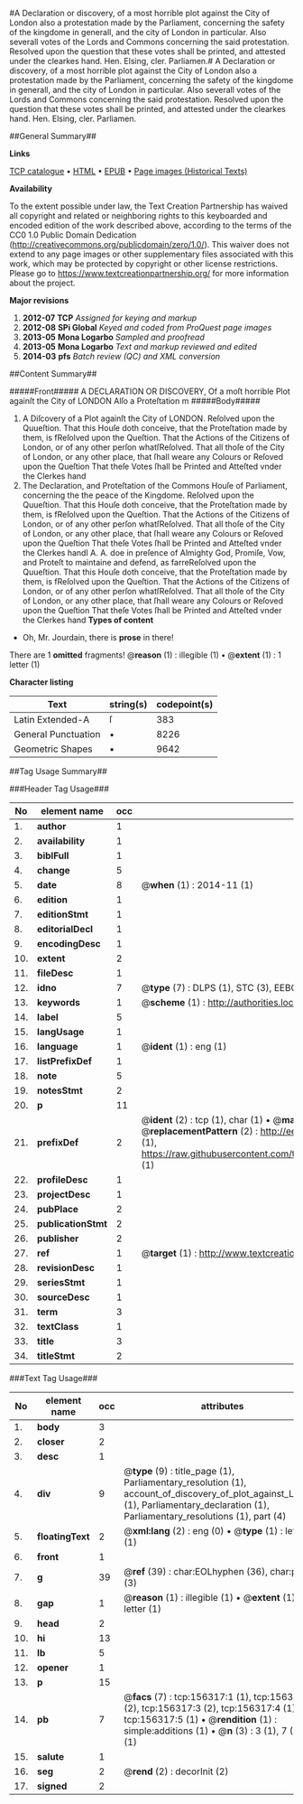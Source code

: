 #A Declaration or discovery, of a most horrible plot against the City of London also a protestation made by the Parliament, concerning the safety of the kingdome in generall, and the city of London in particular. Also severall votes of the Lords and Commons concerning the said protestation. Resolved upon the question that these votes shall be printed, and attested under the clearkes hand. Hen. Elsing, cler. Parliamen.#
A Declaration or discovery, of a most horrible plot against the City of London also a protestation made by the Parliament, concerning the safety of the kingdome in generall, and the city of London in particular. Also severall votes of the Lords and Commons concerning the said protestation. Resolved upon the question that these votes shall be printed, and attested under the clearkes hand. Hen. Elsing, cler. Parliamen.

##General Summary##

**Links**

[TCP catalogue](http://www.ota.ox.ac.uk/tcp/)  • 
[HTML](http://tei.it.ox.ac.uk/tcp/Texts-HTML/free/A82/A82245.html)  • 
[EPUB](http://tei.it.ox.ac.uk/tcp/Texts-EPUB/free/A82/A82245.epub) • 
[Page images (Historical Texts)](https://historicaltexts.jisc.ac.uk/eebo-99873490e)

**Availability**

To the extent possible under law, the Text Creation Partnership has waived all copyright and related or neighboring rights to this keyboarded and encoded edition of the work described above, according to the terms of the CC0 1.0 Public Domain Dedication (http://creativecommons.org/publicdomain/zero/1.0/). This waiver does not extend to any page images or other supplementary files associated with this work, which may be protected by copyright or other license restrictions. Please go to https://www.textcreationpartnership.org/ for more information about the project.

**Major revisions**

1. __2012-07__ __TCP__ *Assigned for keying and markup*
1. __2012-08__ __SPi Global__ *Keyed and coded from ProQuest page images*
1. __2013-05__ __Mona Logarbo__ *Sampled and proofread*
1. __2013-05__ __Mona Logarbo__ *Text and markup reviewed and edited*
1. __2014-03__ __pfs__ *Batch review (QC) and XML conversion*

##Content Summary##

#####Front#####
A DECLARATION OR DISCOVERY, Of a moſt horrible Plot againſt the City of LONDON Alſo a Proteſtation m
#####Body#####

1. A Diſcovery of a Plot againſt the City of LONDON.
Reſolved upon the Quueſtion. That this Houſe doth conceive, that the Proteſtation made by them, is fReſolved upon the Queſtion. That the Actions of the Citizens of London, or of any other perſon whatſReſolved. That all thoſe of the City of London, or any other place, that ſhall weare any Colours or Reſoved upon the Queſtion That theſe Votes ſhall be Printed and Atteſted vnder the Clerkes hand
1. The Declaration, and Proteſtation of the Commons Houſe of Parliament, concerning the the peace of the Kingdome.
Reſolved upon the Quueſtion. That this Houſe doth conceive, that the Proteſtation made by them, is fReſolved upon the Queſtion. That the Actions of the Citizens of London, or of any other perſon whatſReſolved. That all thoſe of the City of London, or any other place, that ſhall weare any Colours or Reſoved upon the Queſtion That theſe Votes ſhall be Printed and Atteſted vnder the Clerkes handI A. A. doe in preſence of Almighty God, Promiſe, Vow, and Proteſt to maintaine and defend, as farreReſolved upon the Quueſtion. That this Houſe doth conceive, that the Proteſtation made by them, is fReſolved upon the Queſtion. That the Actions of the Citizens of London, or of any other perſon whatſReſolved. That all thoſe of the City of London, or any other place, that ſhall weare any Colours or Reſoved upon the Queſtion That theſe Votes ſhall be Printed and Atteſted vnder the Clerkes hand
**Types of content**

  * Oh, Mr. Jourdain, there is **prose** in there!

There are 1 **omitted** fragments! 
 @__reason__ (1) : illegible (1)  •  @__extent__ (1) : 1 letter (1)

**Character listing**


|Text|string(s)|codepoint(s)|
|---|---|---|
|Latin Extended-A|ſ|383|
|General Punctuation|•|8226|
|Geometric Shapes|▪|9642|

##Tag Usage Summary##

###Header Tag Usage###

|No|element name|occ|attributes|
|---|---|---|---|
|1.|__author__|1||
|2.|__availability__|1||
|3.|__biblFull__|1||
|4.|__change__|5||
|5.|__date__|8| @__when__ (1) : 2014-11 (1)|
|6.|__edition__|1||
|7.|__editionStmt__|1||
|8.|__editorialDecl__|1||
|9.|__encodingDesc__|1||
|10.|__extent__|2||
|11.|__fileDesc__|1||
|12.|__idno__|7| @__type__ (7) : DLPS (1), STC (3), EEBO-CITATION (1), PROQUEST (1), VID (1)|
|13.|__keywords__|1| @__scheme__ (1) : http://authorities.loc.gov/ (1)|
|14.|__label__|5||
|15.|__langUsage__|1||
|16.|__language__|1| @__ident__ (1) : eng (1)|
|17.|__listPrefixDef__|1||
|18.|__note__|5||
|19.|__notesStmt__|2||
|20.|__p__|11||
|21.|__prefixDef__|2| @__ident__ (2) : tcp (1), char (1)  •  @__matchPattern__ (2) : ([0-9\-]+):([0-9IVX]+) (1), (.+) (1)  •  @__replacementPattern__ (2) : http://eebo.chadwyck.com/downloadtiff?vid=$1&page=$2 (1), https://raw.githubusercontent.com/textcreationpartnership/Texts/master/tcpchars.xml#$1 (1)|
|22.|__profileDesc__|1||
|23.|__projectDesc__|1||
|24.|__pubPlace__|2||
|25.|__publicationStmt__|2||
|26.|__publisher__|2||
|27.|__ref__|1| @__target__ (1) : http://www.textcreationpartnership.org/docs/. (1)|
|28.|__revisionDesc__|1||
|29.|__seriesStmt__|1||
|30.|__sourceDesc__|1||
|31.|__term__|3||
|32.|__textClass__|1||
|33.|__title__|3||
|34.|__titleStmt__|2||


###Text Tag Usage###

|No|element name|occ|attributes|
|---|---|---|---|
|1.|__body__|3||
|2.|__closer__|2||
|3.|__desc__|1||
|4.|__div__|9| @__type__ (9) : title_page (1), Parliamentary_resolution (1), account_of_discovery_of_plot_against_London (1), Parliamentary_declaration (1), Parliamentary_resolutions (1), part (4)|
|5.|__floatingText__|2| @__xml:lang__ (2) : eng (0)  •  @__type__ (1) : letter (1)|
|6.|__front__|1||
|7.|__g__|39| @__ref__ (39) : char:EOLhyphen (36), char:punc (3)|
|8.|__gap__|1| @__reason__ (1) : illegible (1)  •  @__extent__ (1) : 1 letter (1)|
|9.|__head__|2||
|10.|__hi__|13||
|11.|__lb__|5||
|12.|__opener__|1||
|13.|__p__|15||
|14.|__pb__|7| @__facs__ (7) : tcp:156317:1 (1), tcp:156317:2 (2), tcp:156317:3 (2), tcp:156317:4 (1), tcp:156317:5 (1)  •  @__rendition__ (1) : simple:additions (1)  •  @__n__ (3) : 3 (1), 7 (1), 8 (1)|
|15.|__salute__|1||
|16.|__seg__|2| @__rend__ (2) : decorInit (2)|
|17.|__signed__|2||
